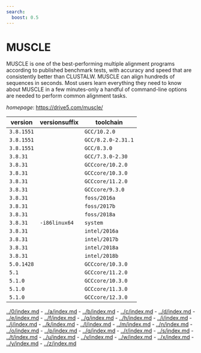 ```yaml
---
search:
  boost: 0.5
---
```

# MUSCLE

MUSCLE is one of the best-performing multiple alignment programs  according to published benchmark tests, with accuracy and speed that are consistently  better than CLUSTALW. MUSCLE can align hundreds of sequences in seconds. Most users  learn everything they need to know about MUSCLE in a few minutes-only a handful of  command-line options are needed to perform common alignment tasks.

*homepage*: <https://drive5.com/muscle/>

version | versionsuffix | toolchain
--------|---------------|----------
``3.8.1551`` |  | ``GCC/10.2.0``
``3.8.1551`` |  | ``GCC/8.2.0-2.31.1``
``3.8.1551`` |  | ``GCC/8.3.0``
``3.8.31`` |  | ``GCC/7.3.0-2.30``
``3.8.31`` |  | ``GCCcore/10.2.0``
``3.8.31`` |  | ``GCCcore/10.3.0``
``3.8.31`` |  | ``GCCcore/11.2.0``
``3.8.31`` |  | ``GCCcore/9.3.0``
``3.8.31`` |  | ``foss/2016a``
``3.8.31`` |  | ``foss/2017b``
``3.8.31`` |  | ``foss/2018a``
``3.8.31`` | ``-i86linux64`` | ``system``
``3.8.31`` |  | ``intel/2016a``
``3.8.31`` |  | ``intel/2017b``
``3.8.31`` |  | ``intel/2018a``
``3.8.31`` |  | ``intel/2018b``
``5.0.1428`` |  | ``GCCcore/10.3.0``
``5.1`` |  | ``GCCcore/11.2.0``
``5.1.0`` |  | ``GCCcore/10.3.0``
``5.1.0`` |  | ``GCCcore/11.3.0``
``5.1.0`` |  | ``GCCcore/12.3.0``

[../0/index.md](0) - [../a/index.md](a) - [../b/index.md](b) - [../c/index.md](c) - [../d/index.md](d) - [../e/index.md](e) - [../f/index.md](f) - [../g/index.md](g) - [../h/index.md](h) - [../i/index.md](i) - [../j/index.md](j) - [../k/index.md](k) - [../l/index.md](l) - [../m/index.md](m) - [../n/index.md](n) - [../o/index.md](o) - [../p/index.md](p) - [../q/index.md](q) - [../r/index.md](r) - [../s/index.md](s) - [../t/index.md](t) - [../u/index.md](u) - [../v/index.md](v) - [../w/index.md](w) - [../x/index.md](x) - [../y/index.md](y) - [../z/index.md](z)

